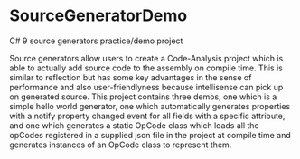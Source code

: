 # SourceGeneratorDemo
C# 9 source generators practice/demo project

Source generators allow users to create a Code-Analysis project which is able to actually add source code to the assembly on compile time. 
This is similar to reflection but has some key advantages in the sense of performance and also user-friendlyness because intellisense can pick up on generated source.
This project contains three demos, one which is a simple hello world generator, one which automatically generates properties with a notify property changed event for all fields with a specific attribute,
and one which generates a static OpCode class which loads all the opCodes registered in a supplied json file in the project at compile time and generates instances of an OpCode class to represent them.
